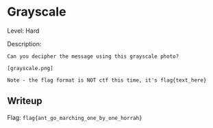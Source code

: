 # Grayscale
Level: Hard

Description:
```
Can you decipher the message using this grayscale photo?

[grayscale.png]

Note - the flag format is NOT ctf this time, it's flag{text_here}
```

## Writeup
Flag: `flag{ant_go_marching_one_by_one_horrah}`